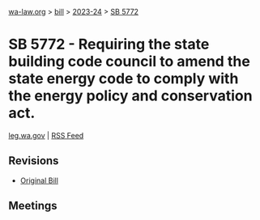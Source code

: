 [wa-law.org](/) > [bill](/bill/) > [2023-24](/bill/2023-24/) > [SB 5772](/bill/2023-24/sb/5772/)

# SB 5772 - Requiring the state building code council to amend the state energy code to comply with the energy policy and conservation act.
[leg.wa.gov](https://app.leg.wa.gov/billsummary?BillNumber=5772&Year=2023&Initiative=false) | [RSS Feed](./rss.xml)

## Revisions
* [Original Bill](1/)

## Meetings